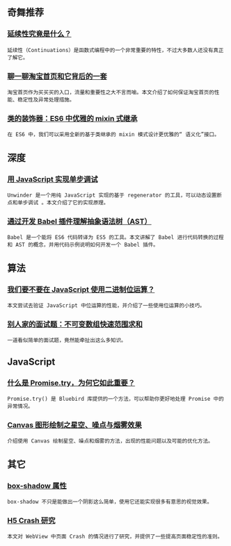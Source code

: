 
## 奇舞推荐

### [延续性究竟是什么？](http://www.zcfy.cc/article/365)

    延续性（Continuations）是函数式编程中的一个非常重要的特性，不过大多数人还没有真正了解它。

### [聊一聊淘宝首页和它背后的一套](http://www.barretlee.com/blog/2016/06/02/thing-about-taobao-homepage/)

    淘宝首页作为买买买的入口，流量和重要性之大不言而喻。本文介绍了如何保证淘宝首页的性能、稳定性及异常处理措施。

### [类的装饰器：ES6 中优雅的 mixin 式继承](https://www.h5jun.com/post/mixin-in-es6.html)

    在 ES6 中，我们可以采用全新的基于类继承的 mixin 模式设计更优雅的“ 语义化”接口。

## 深度

### [用 JavaScript 实现单步调试](http://www.zcfy.cc/article/363)

    Unwinder 是一个用纯 JavaScript 实现的基于 regenerator 的工具，可以动态设置断点和单步调试 。本文介绍了它的实现原理。

### [通过开发 Babel 插件理解抽象语法树（AST）](http://www.zcfy.cc/article/347)

    Babel 是一个能将 ES6 代码转译为 ES5 的工具。本文讲解了 Babel 进行代码转换的过程和 AST 的概念，并用代码示例说明如何开发一个 Babel 插件。

## 算法

### [我们要不要在 JavaScript 使用二进制位运算？](https://github.com/lishengzxc/bblog/issues/6)

    本文尝试去验证 JavaScript 中位运算的性能，并介绍了一些使用位运算的小技巧。

### [别人家的面试题：不可变数组快速范围求和](https://www.h5jun.com/post/range-sum-query-immutable.html)

    一道看似简单的面试题，竟然能牵扯出这么多知识。

## JavaScript

### [什么是 Promise.try，为何它如此重要？](http://www.zcfy.cc/article/385)

    Promise.try() 是 Bluebird 库提供的一个方法，可以帮助你更好地处理 Promise 中的异常情况。

### [Canvas 图形绘制之星空、噪点与烟雾效果](http://www.zhangxinxu.com/wordpress/2016/06/canvas-star-noise-smoke/)

    介绍使用 Canvas 绘制星空、噪点和烟雾的方法，出现的性能问题以及可能的优化方法。

## 其它

### [box-shadow 属性](http://www.zcfy.cc/article/373)

    box-shadow 不只是能做出一个阴影这么简单，使用它还能实现很多有意思的视觉效果。

### [H5 Crash 研究](http://www.barretlee.com/blog/2016/05/30/h5-crash-research/)

    本文对 WebView 中页面 Crash 的情况进行了研究，并提供了一些提高页面稳定性的准则。

